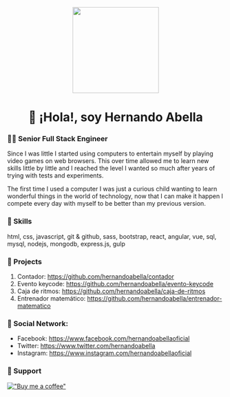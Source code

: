 <div align="center"><img src="https://user-images.githubusercontent.com/24196857/151287423-c86d0411-e1a4-44aa-a76a-327aa21fecb2.png" width="200px"></div>

<h1 align="center">👋 ¡Hola!, soy Hernando Abella</h1>

### 👨‍💻 Senior Full Stack Engineer

Since I was little I started using computers to entertain myself by playing video games on web browsers. This over time allowed me to learn new skills little by little and I reached the level I wanted so much after years of trying with tests and experiments.

The first time I used a computer I was just a curious child wanting to learn wonderful things in the world of technology, now that I can make it happen I compete every day with myself to be better than my previous version.

### 🤹 Skills

html, css, javascript, git & github, sass, bootstrap, react, angular, vue, sql, mysql, nodejs, mongodb, express.js, gulp

### 📁 Projects

1. Contador:                    https://github.com/hernandoabella/contador
2. Evento keycode:              https://github.com/hernandoabella/evento-keycode
3. Caja de ritmos:              https://github.com/hernandoabella/caja-de-ritmos
4. Entrenador matemático:       https://github.com/hernandoabella/entrenador-matematico

### 🤳 Social Network:

* Facebook: https://www.facebook.com/hernandoabellaoficial <br>
* Twitter: https://www.twitter.com/hernandoabella <br>
* Instagram: https://www.instagram.com/hernandoabellaoficial

### 🙏 Support

[!["Buy me a coffee"](https://www.buymeacoffee.com/assets/img/custom_images/orange_img.png)](https://www.buymeacoffee.com/hernandoabella)

